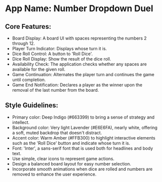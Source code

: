 # **App Name**: Number Dropdown Duel

## Core Features:

- Board Display: A board UI with spaces representing the numbers 2 through 12.
- Player Turn Indicator: Displays whose turn it is.
- Dice Roll Control: A button to 'Roll Dice'.
- Dice Roll Display: Show the result of the dice roll.
- Availability Check: The application checks whether any spaces are available for the given roll.
- Game Continuation: Alternates the player turn and continues the game until completion.
- Game End Notification: Declares a player as the winner upon the removal of the last number from the board.

## Style Guidelines:

- Primary color: Deep Indigo (#663399) to bring a sense of strategy and intellect.
- Background color: Very light Lavender (#E6E6FA), nearly white, offering a soft, muted backdrop that doesn't distract.
- Accent color: Warm Amber (#FFB300) to highlight interactive elements such as the 'Roll Dice' button and indicate whose turn it is.
- Font: 'Inter', a sans-serif font that is used both for headlines and body text.
- Use simple, clear icons to represent game actions.
- Design a balanced board layout for easy number selection.
- Incorporate smooth animations when dice are rolled and numbers are removed to enhance the user experience.
